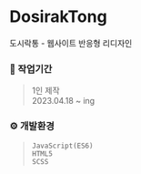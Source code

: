 # DosirakTong
도시락통 - 웹사이트 반응형 리디자인

### 💼 작업기간
> 1인 제작 <br/>
  2023.04.18 ~ ing
  
### ⚙ 개발환경
> `JavaScript(ES6)` <br/>
  `HTML5` <br/>
  `SCSS`
